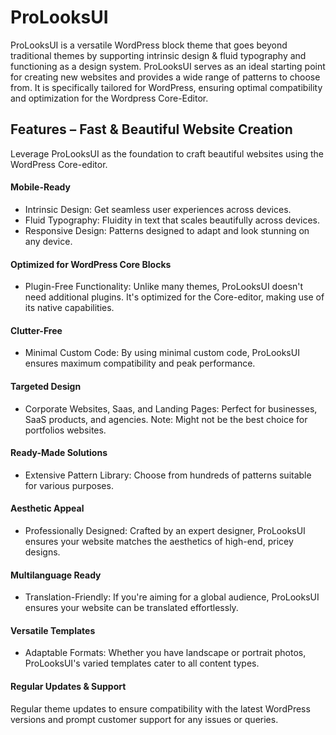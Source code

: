 # ProLooksUI

ProLooksUI is a versatile WordPress block theme that goes beyond traditional themes by supporting intrinsic design & fluid typography and functioning as a design system.
ProLooksUI serves as an ideal starting point for creating new websites and provides a wide range of patterns to choose from. It is specifically tailored for WordPress, ensuring optimal compatibility and optimization for the Wordpress Core-Editor.

## Features – Fast & Beautiful Website Creation

Leverage ProLooksUI as the foundation to craft beautiful websites using the WordPress Core-editor.

#### Mobile-Ready

- Intrinsic Design: Get seamless user experiences across devices.
- Fluid Typography: Fluidity in text that scales beautifully across devices.
- Responsive Design: Patterns designed to adapt and look stunning on any device.

#### Optimized for WordPress Core Blocks

- Plugin-Free Functionality: Unlike many themes, ProLooksUI doesn't need additional plugins. It's optimized for the Core-editor, making use of its native capabilities.

#### Clutter-Free

- Minimal Custom Code: By using minimal custom code, ProLooksUI ensures maximum compatibility and peak performance.

#### Targeted Design

- Corporate Websites, Saas, and Landing Pages: Perfect for businesses, SaaS products, and agencies. Note: Might not be the best choice for portfolios websites.

#### Ready-Made Solutions

- Extensive Pattern Library: Choose from hundreds of patterns suitable for various purposes.

#### Aesthetic Appeal

- Professionally Designed: Crafted by an expert designer, ProLooksUI ensures your website matches the aesthetics of high-end, pricey designs.

#### Multilanguage Ready

- Translation-Friendly: If you're aiming for a global audience, ProLooksUI ensures your website can be translated effortlessly.

#### Versatile Templates

- Adaptable Formats: Whether you have landscape or portrait photos, ProLooksUI's varied templates cater to all content types.

#### Regular Updates & Support

Regular theme updates to ensure compatibility with the latest WordPress versions and prompt customer support for any issues or queries.
